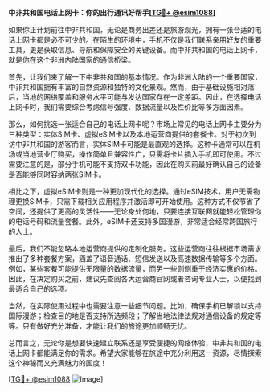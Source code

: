 **中非共和国电话上网卡：你的出行通讯好帮手[[TG💪+ @esim1088](https://t.me/s/esim1088)]**

如果你正计划前往中非共和国，无论是商务出差还是旅游观光，拥有一张合适的电话上网卡都是必不可少的。在陌生的环境中，手机不仅是我们联系亲朋好友的重要工具，更是获取信息、导航和保障安全的关键设备。而中非共和国的电话上网卡，就是你在这个非洲内陆国家的通信桥梁。

首先，让我们来了解一下中非共和国的基本情况。作为非洲大陆的一个重要国家，中非共和国拥有丰富的自然资源和独特的文化景观。然而，由于基础设施相对落后，当地的网络覆盖和服务水平可能与发达国家存在一定差距。因此，在选择电话上网卡时，我们需要综合考虑信号强度、数据流量以及性价比等多方面因素。

那么，如何挑选一张适合自己的电话上网卡呢？市场上常见的电话上网卡主要分为三种类型：实体SIM卡、虚拟eSIM卡以及本地运营商提供的套餐卡。对于初次到访中非共和国的游客而言，实体SIM卡可能是最直观的选择。这种卡通常可以在机场或当地营业厅购买，操作简单且兼容性广，只需将卡片插入手机即可使用。不过需要注意的是，部分手机可能不支持双卡功能，因此在购买前最好确认自己的设备是否能够同时容纳两张SIM卡。

相比之下，虚拟eSIM卡则是一种更加现代化的选择。通过eSIM技术，用户无需物理更换SIM卡，只需下载相关应用程序并激活即可开始使用。这种方式不仅节省了空间，还提供了更高的灵活性——无论身处何地，只要连接互联网就能轻松管理你的电话号码和流量套餐。此外，eSIM卡还支持多国漫游，非常适合经常跨国旅行的人士。

最后，我们不能忽略本地运营商提供的定制化服务。这些运营商往往根据市场需求推出了多种套餐方案，涵盖了语音通话、短信发送以及高速数据传输等多个方面。例如，某些套餐可能提供无限量的数据流量，而另一些则侧重于经济实惠的价格。因此，在决定购买之前，建议先查阅各大运营商官网或者咨询专业人士，以便找到最适合自己的选项。

当然，在实际使用过程中也需要注意一些细节问题。比如，确保手机已解锁以支持国际漫游；检查目的地是否支持所选频段；了解当地法律法规对通信设备的规定等等。只有做好充分准备，才能让我们的旅途更加顺畅无忧。

总而言之，无论你是想要快速建立联系还是享受便捷的网络体验，中非共和国的电话上网卡都能满足你的需求。希望大家能够在旅途中充分利用这一资源，尽情探索这个神秘而又充满魅力的国度！

[[TG💪+ @esim1088](https://t.me/s/esim1088) ![Image](https://i.postimg.cc/4NQfJmqS/Snipaste-2025-05-13-00-14-12.png)]
